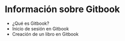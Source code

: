 # Información sobre Gitbook
* ¿Qué es Gitbook?
* Inicio de sesión en Gitbook
* Creación de un libro en Gitbook
